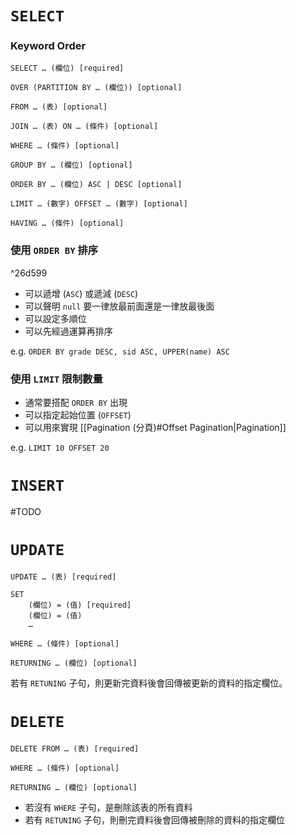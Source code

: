 # `SELECT`

### Keyword Order

```PostgreSQL
SELECT … (欄位) [required]

OVER (PARTITION BY … (欄位)) [optional]

FROM … (表) [optional]

JOIN … (表) ON … (條件) [optional]

WHERE … (條件) [optional]

GROUP BY … (欄位) [optional]

ORDER BY … (欄位) ASC | DESC [optional]

LIMIT … (數字) OFFSET … (數字) [optional]

HAVING … (條件) [optional]
```

### 使用 `ORDER BY` 排序

^26d599

- 可以遞增 (`ASC`) 或遞減 (`DESC`)
- 可以聲明 `null` 要一律放最前面還是一律放最後面
- 可以設定多順位
- 可以先經過運算再排序

e.g. `ORDER BY grade DESC, sid ASC, UPPER(name) ASC`

### 使用 `LIMIT` 限制數量

- 通常要搭配 `ORDER BY` 出現
- 可以指定起始位置 (`OFFSET`)
- 可以用來實現 [[Pagination (分頁)#Offset Pagination|Pagination]]

e.g. `LIMIT 10 OFFSET 20`

# `INSERT`

#TODO 

# `UPDATE`

```PostgreSQL
UPDATE … (表) [required]

SET
    (欄位) = (值) [required]
    (欄位) = (值)
    …

WHERE … (條件) [optional]

RETURNING … (欄位) [optional]
```

若有 `RETUNING` 子句，則更新完資料後會回傳被更新的資料的指定欄位。

# `DELETE`

```PostgreSQL
DELETE FROM … (表) [required]

WHERE … (條件) [optional]

RETURNING … (欄位) [optional]
```

- 若沒有 `WHERE` 子句，是刪除該表的所有資料
- 若有 `RETUNING` 子句，則刪完資料後會回傳被刪除的資料的指定欄位
